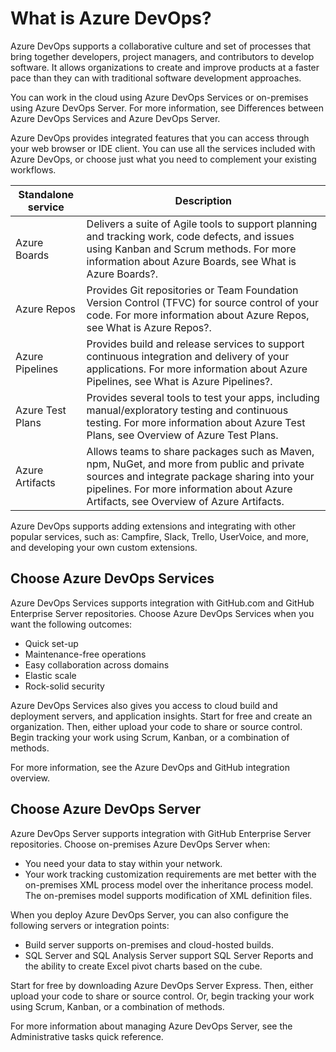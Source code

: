 # What is Azure DevOps?

Azure DevOps supports a collaborative culture and set of processes that bring together developers, project managers, and contributors to develop software. It allows organizations to create and improve products at a faster pace than they can with traditional software development approaches.

You can work in the cloud using Azure DevOps Services or on-premises using Azure DevOps Server. For more information, see Differences between Azure DevOps Services and Azure DevOps Server.

Azure DevOps provides integrated features that you can access through your web browser or IDE client. You can use all the services included with Azure DevOps, or choose just what you need to complement your existing workflows.

| Standalone service | Description |
| ----------- | ----------- |
| Azure Boards |	Delivers a suite of Agile tools to support planning and tracking work, code defects, and issues using Kanban and Scrum methods. For more information about Azure Boards, see What is Azure Boards?. |
| Azure Repos |	Provides Git repositories or Team Foundation Version Control (TFVC) for source control of your code. For more information about Azure Repos, see What is Azure Repos?.
| Azure Pipelines |	Provides build and release services to support continuous integration and delivery of your applications. For more information about Azure Pipelines, see What is Azure Pipelines?.
| Azure Test Plans | Provides several tools to test your apps, including manual/exploratory testing and continuous testing. For more information about Azure Test Plans, see Overview of Azure Test Plans.
| Azure Artifacts |	Allows teams to share packages such as Maven, npm, NuGet, and more from public and private sources and integrate package sharing into your pipelines. For more information about Azure Artifacts, see Overview of Azure Artifacts.

Azure DevOps supports adding extensions and integrating with other popular services, such as: Campfire, Slack, Trello, UserVoice, and more, and developing your own custom extensions.

## Choose Azure DevOps Services

Azure DevOps Services supports integration with GitHub.com and GitHub Enterprise Server repositories. Choose Azure DevOps Services when you want the following outcomes:

- Quick set-up
- Maintenance-free operations
- Easy collaboration across domains
- Elastic scale
- Rock-solid security

Azure DevOps Services also gives you access to cloud build and deployment servers, and application insights. Start for free and create an organization. Then, either upload your code to share or source control. Begin tracking your work using Scrum, Kanban, or a combination of methods.

For more information, see the Azure DevOps and GitHub integration overview.

## Choose Azure DevOps Server

Azure DevOps Server supports integration with GitHub Enterprise Server repositories. Choose on-premises Azure DevOps Server when:

- You need your data to stay within your network.
- Your work tracking customization requirements are met better with the on-premises XML process model over the inheritance process model. The on-premises model supports modification of XML definition files.

When you deploy Azure DevOps Server, you can also configure the following servers or integration points:

- Build server supports on-premises and cloud-hosted builds.
- SQL Server and SQL Analysis Server support SQL Server Reports and the ability to create Excel pivot charts based on the cube.

Start for free by downloading Azure DevOps Server Express. Then, either upload your code to share or source control. Or, begin tracking your work using Scrum, Kanban, or a combination of methods.

For more information about managing Azure DevOps Server, see the Administrative tasks quick reference.